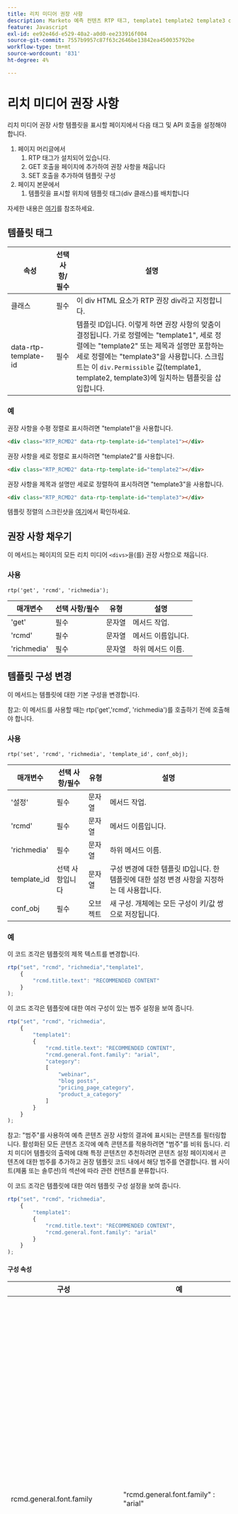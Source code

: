 ```yaml
---
title: 리치 미디어 권장 사항
description: Marketo 예측 컨텐츠 RTP 태그, template1 template2 template3 div, 채울 GET, SET를 사용하여 리치 미디어 권장 사항을 설정하여 범주를 구성합니다.
feature: Javascript
exl-id: ee92e46d-e529-40a2-a0d0-ee233916f004
source-git-commit: 7557b9957c87f63c2646be13842ea450035792be
workflow-type: tm+mt
source-wordcount: '831'
ht-degree: 4%

---
```


# 리치 미디어 권장 사항

리치 미디어 권장 사항 템플릿을 표시할 페이지에서 다음 태그 및 API 호출을 설정해야 합니다.

1. 페이지 머리글에서
   1. RTP 태그가 설치되어 있습니다.
   1. GET 호출을 페이지에 추가하여 권장 사항을 채웁니다
   1. SET 호출을 추가하여 템플릿 구성
1. 페이지 본문에서
   1. 템플릿을 표시할 위치에 템플릿 태그(div 클래스)를 배치합니다

자세한 내용은 [여기](https://experienceleague.adobe.com/ko/docs/marketo/using/product-docs/predictive-content/enabling-predictive-content/enable-predictive-content-for-web-rich-media)를 참조하세요.

## 템플릿 태그

| 속성 | 선택 사항/필수 | 설명 |
|---|---|---|
| 클래스 | 필수 | 이 div HTML 요소가 RTP 권장 div라고 지정합니다. |
| data-rtp-template-id | 필수 | 템플릿 ID입니다. 이렇게 하면 권장 사항의 맞춤이 결정됩니다. 가로 정렬에는 &quot;template1&quot;, 세로 정렬에는 &quot;template2&quot; 또는 제목과 설명만 포함하는 세로 정렬에는 &quot;template3&quot;을 사용합니다. 스크립트는 이 `div.Permissible` 값(template1, template2, template3)에 일치하는 템플릿을 삽입합니다. |

### 예

권장 사항을 수평 정렬로 표시하려면 &quot;template1&quot;을 사용합니다.

```html
<div class="RTP_RCMD2" data-rtp-template-id="template1"></div>
```

권장 사항을 세로 정렬로 표시하려면 &quot;template2&quot;를 사용합니다.

```html
<div class="RTP_RCMD2" data-rtp-template-id="template2"></div>
```

권장 사항을 제목과 설명만 세로로 정렬하여 표시하려면 &quot;template3&quot;을 사용합니다.

```html
<div class="RTP_RCMD2" data-rtp-template-id="template3"></div>
```

템플릿 정렬의 스크린샷을 [여기](#example_of_rich_media_recommendation_template_1)에서 확인하세요.

## 권장 사항 채우기

이 메서드는 페이지의 모든 리치 미디어 `<divs>`을(를) 권장 사항으로 채웁니다.

### 사용

`rtp('get', 'rcmd', 'richmedia');`

| 매개변수 | 선택 사항/필수 | 유형 | 설명 |
|---|---|---|---|
| &#39;get&#39; | 필수 | 문자열 | 메서드 작업. |
| &#39;rcmd&#39; | 필수 | 문자열 | 메서드 이름입니다. |
| &#39;richmedia&#39; | 필수 | 문자열 | 하위 메서드 이름. |

## 템플릿 구성 변경

이 메서드는 템플릿에 대한 기본 구성을 변경합니다.

참고: 이 메서드를 사용할 때는 rtp(&#39;get&#39;,&#39;rcmd&#39;, &#39;richmedia&#39;)를 호출하기 전에 호출해야 합니다.

### 사용

`rtp('set', 'rcmd', 'richmedia', 'template_id', conf_obj);`

| 매개변수 | 선택 사항/필수 | 유형 | 설명 |
|---|---|---|---|
| &#39;설정&#39; | 필수 | 문자열 | 메서드 작업. |
| &#39;rcmd&#39; | 필수 | 문자열 | 메서드 이름입니다. |
| &#39;richmedia&#39; | 필수 | 문자열 | 하위 메서드 이름. |
| template_id | 선택 사항입니다 | 문자열 | 구성 변경에 대한 템플릿 ID입니다. 한 템플릿에 대한 설정 변경 사항을 지정하는 데 사용합니다. |
| conf_obj | 필수 | 오브젝트 | 새 구성. 개체에는 모든 구성이 키/값 쌍으로 저장됩니다. |

### 예

이 코드 조각은 템플릿의 제목 텍스트를 변경합니다.

```javascript
rtp("set", "rcmd", "richmedia","template1",
    {
        "rcmd.title.text": "RECOMMENDED CONTENT"
    }
);
```

이 코드 조각은 템플릿에 대한 여러 구성이 있는 범주 설정을 보여 줍니다.

```javascript
rtp("set", "rcmd", "richmedia",
    {
        "template1":
        {
            "rcmd.title.text": "RECOMMENDED CONTENT",
            "rcmd.general.font.family": "arial",
            "category":
            [
                "webinar",
                "blog posts",
                "pricing_page_category",
                "product_a_category"
            ]
        }
    }
);
```

참고: &quot;범주&quot;를 사용하여 예측 콘텐츠 권장 사항의 결과에 표시되는 콘텐츠를 필터링합니다. 활성화된 모든 콘텐츠 조각에 예측 콘텐츠를 적용하려면 &quot;범주&quot;를 비워 둡니다. 리치 미디어 템플릿의 출력에 대해 특정 콘텐츠만 추천하려면 콘텐츠 설정 페이지에서 콘텐츠에 대한 범주를 추가하고 권장 템플릿 코드 내에서 해당 범주를 연결합니다. 웹 사이트(제품 또는 솔루션)의 섹션에 따라 관련 컨텐츠를 분류합니다.

이 코드 조각은 템플릿에 대한 여러 템플릿 구성 설정을 보여 줍니다.

```javascript
rtp("set", "rcmd", "richmedia",
    {
        "template1":
        {
            "rcmd.title.text": "RECOMMENDED CONTENT",
            "rcmd.general.font.family": "arial"
        }
    }
);
```

#### 구성 속성

| 구성 | 예 | 설명 |
|---|---|---|
| rcmd.general.font.family | &quot;rcmd.general.font.family&quot; : &quot;arial&quot; | 템플릿의 모든 텍스트에 대한 글꼴 모음을 변경합니다. 이 속성은 브라우저 유형별로 모든 CSS 값을 지원합니다. 사용자 정의 글꼴 패밀리가 페이지에 있는 경우 이를 사용할 수 있습니다. |
| rcmd.content.background.color | &quot;rcmd.content.background.color&quot; : &quot;black&quot; | 템플릿 내부 상자의 배경색을 변경합니다. 이 속성은 브라우저 유형별로 모든 CSS 값을 지원합니다. |
| rcmd.title.text | &quot;rcmd.title.text&quot; : &quot;권장 컨텐츠&quot; | 템플릿 제목을 변경합니다. |
| rcmd.title.background.color | &quot;rcmd.title.background.color&quot; : &quot;blue&quot; | 제목 상자 배경색을 변경합니다. 이 속성은 모든 css 색상 값(색상 이름, rgb, ...)을 지원합니다. |
| rcmd.title.font.size | &quot;rcmd.title.font.size&quot; : &quot;26px&quot; | 제목 글꼴 크기를 변경합니다. 속성은 가능한 모든 글꼴 크기 CSS 값(px, em, ...)을 지원합니다. |
| rcmd.title.font.color | &quot;rcmd.title.font.color&quot; : &quot;white&quot; | 제목 글꼴 색상을 변경합니다. 이 속성은 모든 글꼴 색상 값(rgb, hex, ...)을 지원합니다. |
| rcmd.description.font.color | &quot;rcmd.description.font.color&quot; : &quot;white&quot; | 설명 글꼴 색상을 변경합니다. 이 속성은 모든 글꼴 색상 값(rgb, hex, ...)을 지원합니다. |
| rcmd.cta.background.color | &quot;rcmd.cta.background.color&quot; : &quot;녹색&quot; | 단추 배경색을 변경합니다. 이 속성은 모든 css 색상 값(색상 이름, rgb, ...)을 지원합니다. |
| rcmd.cta.font.color | &quot;rcmd.cta.font.color&quot; : &quot;rgb(90, 84, 164)&quot; | 단추 글꼴 색상을 변경합니다. 이 속성은 모든 글꼴 색상 값(rgb, hex, ...)을 지원합니다. |
| rcmd.cta.text | &quot;rcmd.cta.text&quot; : &quot;푸시&quot; | 단추 텍스트를 변경합니다. 텍스트는 모든 단추에 대해 동일합니다. |
| 범주 | &quot;category&quot; : [&quot;one category&quot;] | 이 템플릿이 지원하는 권장 사항 범주를 변경합니다. 템플릿에는 이 구성에 의해 설정된 카테고리 중 하나가 있는 권장 사항만 표시됩니다. |

참고: 구성 지원은 템플릿별로 변경될 수 있습니다.

#### 기본 예

이 예에는 세 개의 권장 사항이 있는 한 개의 템플릿이 있습니다. 이 예제를 HTML 페이지에 복사한 다음 RTP 태그를 태그로 바꿉니다.

```html
<!DOCTYPE>
<html>
<head>
<meta http-equiv="Content-Type" content="text/html; charset=UTF-8">
<title>RTP recommendation</title>
<!-- RTP tag -->
<script type='text/javascript'>

// This tag needs to be replaced with your account tag
(function(c,h,a,f,i,e){c[a]=c[a]||function(){(c[a].q=c[a].q||[]).push(arguments)};
c[a].a=i;c[a].e=e;var g=h.createElement("script");g.async=true;g.type="text/javascript";
g.src=f+'?aid='+i;var b=h.getElementsByTagName("script")[0];b.parentNode.insertBefore(g,b);
})(window,document,"rtp","//example.rtp.com/rtp-api/v1/rtp.js","account_id");

// Send page view (required by  the recommendation)
rtp('send','view');
// Populate recommendation
rtp('get','rcmd', 'richmedia');
</script>
<!-- End of RTP tag -->
</head>
<body>
<div class="RTP_RCMD2" data-rtp-template-id="template1"></div>
</body>
</html>
```

#### 고급 예

이 예에는 세 개의 권장 사항이 있는 한 개의 템플릿이 있습니다. 템플릿 제목은 &quot;권장 콘텐츠&quot;이고 버튼 텍스트는 &quot;자세히 읽기&quot;입니다. 이 예제를 HTML 페이지에 복사한 다음 RTP 태그를 태그로 바꿉니다.

```html
<!DOCTYPE>
<html>
<head>
<meta http-equiv="Content-Type" content="text/html; charset=UTF-8">
<title>RTP recommendation</title>
<!-- RTP tag -->
<script type='text/javascript'>

// This tag needs to be replaced with your account tag
(function(c,h,a,f,i,e){c[a]=c[a]||function(){(c[a].q=c[a].q||[]).push(arguments)};
c[a].a=i;c[a].e=e;var g=h.createElement("script");g.async=true;g.type="text/javascript";
g.src=f+'?aid='+i;var b=h.getElementsByTagName("script")[0];b.parentNode.insertBefore(g,b);
})(window,document,"rtp","//example.rtp.com/rtp-api/v1/rtp.js","account_id");

// Send page view (required by  the recommendation)
rtp('send','view');
// Populate the recommendation zone
rtp('get', 'campaign',true);
// Change template configuration
rtp('set', 'rcmd', 'richmedia',
    {
        template1 :
        {
            "rcmd.title.text" : "RECOMMENDED CONTENT",
            "rcmd.cta.text" : "Read More"
        }
    }
);
// Populate recommendation
rtp('get','rcmd', 'richmedia');
</script>
<!-- End of RTP tag -->
</head>
<body>
<div class="RTP_RCMD2" data-rtp-template-id="template1"></div>
</body>
</html>
```

#### 리치 미디어 추천 템플릿 #1의 예

**이름**: template1 **설명**: 이미지, 제목, 설명 및 call to action 단추가 포함된 가로 콘텐츠

![리치 미디어 템플릿](assets/rich-media-template1.png)

#### 리치 미디어 추천 템플릿 #2의 예

**이름**: template2 **설명**: 이미지, 제목, 설명 및 call to action 단추가 포함된 세로 콘텐츠입니다.

![리치 미디어 템플릿](assets/rich-media-template2.png)

#### 리치 미디어 추천 템플릿 #3의 예

**이름**: template3 **설명**: 제목과 설명만 포함하는 세로 콘텐츠 마우스를 가져가면 헤더가 색상을 변경하고 콘텐츠 URL에 하이퍼링크됩니다. 설명 또한 색상을 변경하지 않은 콘텐츠에 대한 링크입니다. ![리치 미디어 템플릿](assets/rich-media-template3.png)
